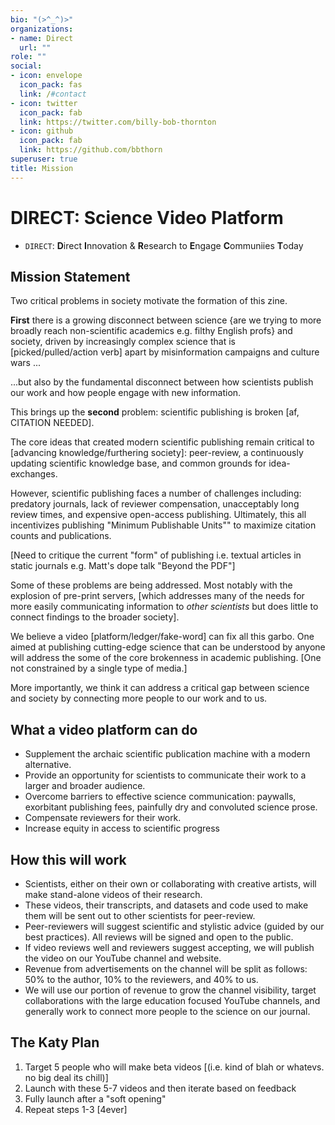 ```yaml
---
bio: "(>^_^)>"
organizations:
- name: Direct
  url: ""
role: ""
social:
- icon: envelope
  icon_pack: fas
  link: /#contact
- icon: twitter
  icon_pack: fab
  link: https://twitter.com/billy-bob-thornton
- icon: github
  icon_pack: fab
  link: https://github.com/bbthorn
superuser: true
title: Mission
---
```


# DIRECT: Science Video Platform

+ `DIRECT`: **D**irect **I**nnovation & **R**esearch to **E**ngage **C**ommuniies **T**oday

## Mission Statement

Two critical problems in society motivate the formation of this zine. 

**First** there is a growing disconnect between science {are we trying to more broadly reach non-scientific academics e.g. filthy English profs} and society, driven by increasingly complex science that is [picked/pulled/action verb] apart by 
misinformation campaigns and culture wars ... 

...but also by the fundamental disconnect between how scientists publish our work and how
people engage with new information. 

This brings up the **second** problem: scientific publishing is broken [af, CITATION NEEDED]. 

The core ideas that created modern scientific publishing remain critical to [advancing knowledge/furthering society]: peer-review, a continuously updating scientific knowledge base, and common grounds for idea-exchanges. 

However, scientific publishing faces a number of challenges including: 
predatory journals, lack of reviewer compensation,
unacceptably long review times,
and expensive open-access publishing. Ultimately, this all incentivizes publishing "Minimum Publishable Units"" to maximize citation counts and publications.

[Need to critique the current "form" of publishing i.e. textual articles in static journals e.g. Matt's dope talk "Beyond the PDF"]

Some of these problems are being addressed. Most notably with the explosion of pre-print servers, [which addresses many of the needs for more easily communicating information to _other scientists_ but does little to connect findings to the broader society]. 

We believe a video [platform/ledger/fake-word] can fix all this garbo. One aimed at publishing cutting-edge science that can be understood by anyone will address the some of the core brokenness in academic publishing. [One not constrained by a single type of media.] 

More importantly, we think it can address a critical gap between science and society by connecting more people to our work and to us.  

## What a video platform can do

+ Supplement the archaic scientific publication machine with a modern alternative.
+ Provide an opportunity for scientists to communicate their work to a larger and broader audience.
+ Overcome barriers to effective science communication: paywalls, exorbitant publishing fees, painfully dry and convoluted science prose. 
+ Compensate reviewers for their work. 
+ Increase equity in access to scientific progress

## How this will work

+ Scientists, either on their own or collaborating with creative artists, will make stand-alone videos of their research.
+ These videos, their transcripts, and datasets and code used to make them will be sent out to other scientists for peer-review.
+ Peer-reviewers will suggest scientific and stylistic advice (guided by our best practices). All reviews will be signed and open to the public.
+ If video reviews well and reviewers suggest accepting, we will publish the video on our YouTube channel and website.
+ Revenue from advertisements on the channel will be split as follows: 50% to the author, 10% to the reviewers, and 40% to us. 
+ We will use our portion of revenue to grow the channel visibility, target collaborations with the large education focused YouTube channels, and generally work to connect more people to the science on our journal.


## The Katy Plan
1. Target 5 people who will make beta videos [(i.e. kind of blah or whatevs. no big deal its chill)]
2. Launch with these 5-7 videos and then iterate based on feedback
3. Fully launch after a "soft opening"
4. Repeat steps 1-3 [4ever]


